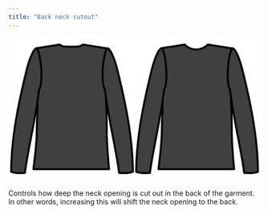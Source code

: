 ```yaml
---
title: "Back neck cutout"
---
```


![Back neck cutout](backneckcutout.svg)

Controls how deep the neck opening is cut out in the back of the garment.
In other words, increasing this will shift the neck opening to the back.




